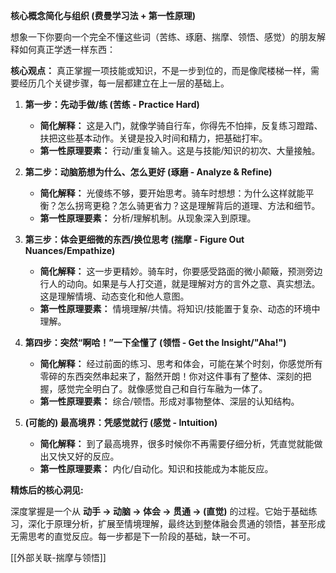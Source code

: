 
**核心概念简化与组织 (费曼学习法 + 第一性原理)**

想象一下你要向一个完全不懂这些词（苦练、琢磨、揣摩、领悟、感觉）的朋友解释如何真正学透一样东西：

**核心观点：** 真正掌握一项技能或知识，不是一步到位的，而是像爬楼梯一样，需要经历几个关键步骤，每一层都建立在上一层的基础上。

1.  **第一步：先动手做/练 (苦练 - Practice Hard)**
    *   **简化解释：** 这是入门，就像学骑自行车，你得先不怕摔，反复练习蹬踏、扶把这些基本动作。关键是投入时间和精力，把基础打牢。
    *   **第一性原理要素：** 行动/重复输入。这是与技能/知识的初次、大量接触。

2.  **第二步：动脑筋想为什么、怎么更好 (琢磨 - Analyze & Refine)**
    *   **简化解释：** 光傻练不够，要开始思考。骑车时想想：为什么这样就能平衡？怎么拐弯更稳？怎么骑更省力？这是理解背后的道理、方法和细节。
    *   **第一性原理要素：** 分析/理解机制。从现象深入到原理。

3.  **第三步：体会更细微的东西/换位思考 (揣摩 - Figure Out Nuances/Empathize)**
    *   **简化解释：** 这一步更精妙。骑车时，你要感受路面的微小颠簸，预测旁边行人的动向。如果是与人打交道，就是理解对方的言外之意、真实想法。这是理解情境、动态变化和他人意图。
    *   **第一性原理要素：** 情境理解/共情。将知识/技能置于复杂、动态的环境中理解。

4.  **第四步：突然“啊哈！”一下全懂了 (领悟 - Get the Insight/"Aha!")**
    *   **简化解释：** 经过前面的练习、思考和体会，可能在某个时刻，你感觉所有零碎的东西突然串起来了，豁然开朗！你对这件事有了整体、深刻的把握，感觉完全明白了。就像感觉自己和自行车融为一体了。
    *   **第一性原理要素：** 综合/顿悟。形成对事物整体、深层的认知结构。

5.  **(可能的) 最高境界：凭感觉就行 (感觉 - Intuition)**
    *   **简化解释：** 到了最高境界，很多时候你不再需要仔细分析，凭直觉就能做出又快又好的反应。
    *   **第一性原理要素：** 内化/自动化。知识和技能成为本能反应。

**精炼后的核心洞见:**

深度掌握是一个从 **动手 -> 动脑 -> 体会 -> 贯通 -> (直觉)** 的过程。它始于基础练习，深化于原理分析，扩展至情境理解，最终达到整体融会贯通的领悟，甚至形成无需思考的直觉反应。每一步都是下一阶段的基础，缺一不可。


[[外部关联-揣摩与领悟]]